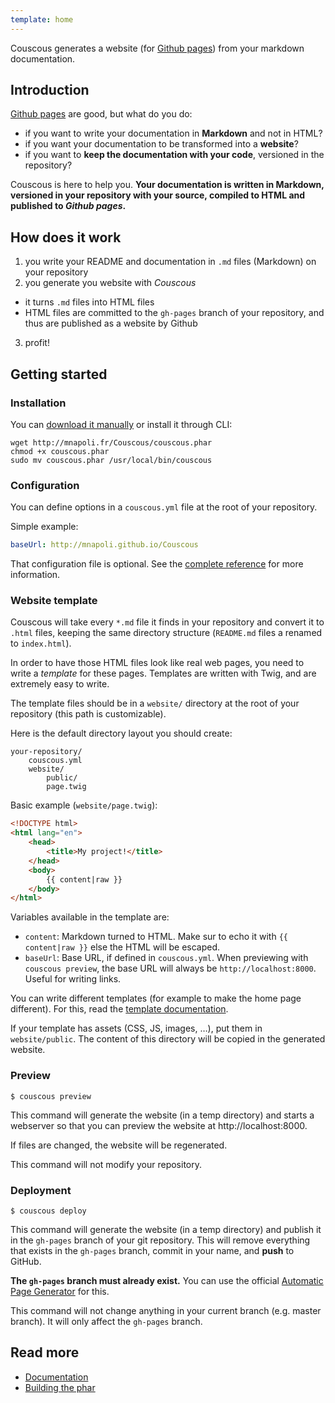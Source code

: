 ```yaml
---
template: home
---
```


Couscous generates a website (for [Github pages](http://pages.github.com/)) from your markdown documentation.


## Introduction

[Github pages](http://pages.github.com/) are good, but what do you do:

* if you want to write your documentation in **Markdown** and not in HTML?
* if you want your documentation to be transformed into a **website**?
* if you want to **keep the documentation with your code**, versioned in the repository?

Couscous is here to help you. **Your documentation is written in Markdown,
versioned in your repository with your source, compiled to HTML and published to *Github pages*.**


## How does it work

1. you write your README and documentation in `.md` files (Markdown) on your repository
2. you generate you website with *Couscous*
  - it turns `.md` files into HTML files
  - HTML files are committed to the `gh-pages` branch of your repository, and thus are published as a website by Github
3. profit!


## Getting started

### Installation

You can [download it manually](http://mnapoli.fr/Couscous/couscous.phar) or install it through CLI:

```
wget http://mnapoli.fr/Couscous/couscous.phar
chmod +x couscous.phar
sudo mv couscous.phar /usr/local/bin/couscous
```


### Configuration

You can define options in a `couscous.yml` file at the root of your repository.

Simple example:

```yaml
baseUrl: http://mnapoli.github.io/Couscous
```

That configuration file is optional. See the [complete reference](docs/configuration.md) for more information.


### Website template

Couscous will take every `*.md` file it finds in your repository and convert it to `.html` files, keeping the same directory structure
(`README.md` files a renamed to `index.html`).

In order to have those HTML files look like real web pages, you need to write a *template* for these pages.
Templates are written with Twig, and are extremely easy to write.

The template files should be in a `website/` directory at the root of your repository
(this path is customizable).

Here is the default directory layout you should create:

```
your-repository/
    couscous.yml
    website/
        public/
        page.twig
```

Basic example (`website/page.twig`):

```html
<!DOCTYPE html>
<html lang="en">
    <head>
        <title>My project!</title>
    </head>
    <body>
        {{ content|raw }}
    </body>
</html>
```

Variables available in the template are:

- `content`: Markdown turned to HTML. Make sur to echo it with `{{ content|raw }}` else the HTML will be escaped.
- `baseUrl`: Base URL, if defined in `couscous.yml`. When previewing with `couscous preview`, the base URL will always be `http://localhost:8000`. Useful for writing links.

You can write different templates (for example to make the home page different).
For this, read the [template documentation](docs/templates.md).

If your template has assets (CSS, JS, images, …), put them in `website/public`. The content of this directory will be
copied in the generated website.


### Preview

```
$ couscous preview
```

This command will generate the website (in a temp directory) and starts a
webserver so that you can preview the website at http://localhost:8000.

If files are changed, the website will be regenerated.

This command will not modify your repository.


### Deployment

```
$ couscous deploy
```

This command will generate the website (in a temp directory) and publish it in the `gh-pages` branch of your git repository.
This will remove everything that exists in the `gh-pages` branch, commit in your name, and **push** to GitHub.

**The `gh-pages` branch must already exist.** You can use the official
[Automatic Page Generator](https://help.github.com/articles/creating-pages-with-the-automatic-generator#the-automatic-page-generator) for this.

This command will not change anything in your current branch (e.g. master branch).
It will only affect the `gh-pages` branch.


## Read more

* [Documentation](docs/)
* [Building the phar](docs/contributing.md)
